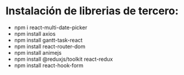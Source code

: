 # Instalación de librerias de tercero:

- npm i react-multi-date-picker
- npm install axios
- npm install gantt-task-react
- npm install react-router-dom
- npm install animejs
- npm install @reduxjs/toolkit react-redux
- npm install react-hook-form
